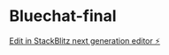# Bluechat-final

[Edit in StackBlitz next generation editor ⚡️](https://stackblitz.com/~/github.com/Codrut19/Bluechat-final)